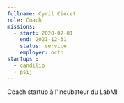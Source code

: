 ```yaml
---
fullname: Cyril Cincet
role: Coach
missions:
  - start: 2020-07-01
    end: 2021-12-31
    status: service
    employer: octo
startups :
  - candilib
  - psij
---
```


Coach startup à l'incubateur du LabMI
